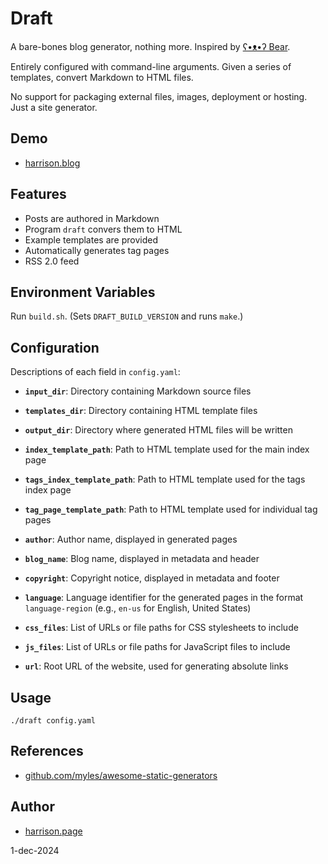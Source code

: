 # Draft

A bare-bones blog generator, nothing more. Inspired by [ʕ•ᴥ•ʔ Bear](https://github.com/HermanMartinus/bearblog/).

Entirely configured with command-line arguments. Given a series of templates, convert Markdown to HTML files.

No support for packaging external files, images, deployment or hosting. Just a site generator.

## Demo

* [harrison.blog](https://harrison.blog)

## Features

* Posts are authored in Markdown
* Program `draft` convers them to HTML
* Example templates are provided
* Automatically generates tag pages
* RSS 2.0 feed

## Environment Variables

Run `build.sh`. (Sets `DRAFT_BUILD_VERSION` and runs `make`.)

## Configuration

Descriptions of each field in `config.yaml`:

- **`input_dir`**: Directory containing Markdown source files

- **`templates_dir`**: Directory containing HTML template files

- **`output_dir`**: Directory where generated HTML files will be written

- **`index_template_path`**: Path to HTML template used for the main index page

- **`tags_index_template_path`**: Path to HTML template used for the tags index page

- **`tag_page_template_path`**: Path to HTML template used for individual tag pages

- **`author`**: Author name, displayed in generated pages

- **`blog_name`**: Blog name, displayed in metadata and header

- **`copyright`**: Copyright notice, displayed in metadata and footer

- **`language`**: Language identifier for the generated pages in the format `language-region` (e.g., `en-us` for English, United States)

- **`css_files`**: List of URLs or file paths for CSS stylesheets to include

- **`js_files`**: List of URLs or file paths for JavaScript files to include

- **`url`**: Root URL of the website, used for generating absolute links

## Usage

```
./draft config.yaml
```

## References

* [github.com/myles/awesome-static-generators](https://github.com/myles/awesome-static-generators)


## Author

* [harrison.page](https://harrison.page)

1-dec-2024
